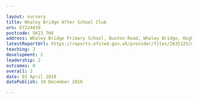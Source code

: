 ```yaml
---

layout: nursery
title: Whaley Bridge After School Club
urn: EY224439
postcode: SK23 7HX
address: Whaley Bridge Primary School, Buxton Road, Whaley Bridge, High Peak, Derbyshire, SK23 7HX
latestReportUrl: https://reports.ofsted.gov.uk/provider/files/2635123/urn/EY224439.pdf
teaching: 2
development: 2
leadership: 2
outcomes: 0
overall: 2
date: 01 April 2018 
datePublish: 19 December 2016

---
```

